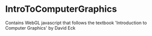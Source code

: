 # IntroToComputerGraphics
Contains WebGL javascript that follows the textbook 'Introduction to Computer Graphics' by David Eck
